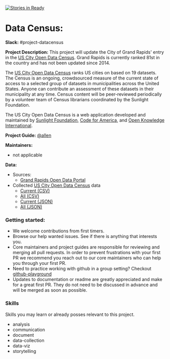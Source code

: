 [![Stories in Ready](https://badge.waffle.io/citizenlabsgr/data-census.png?label=ready&title=Ready)](https://waffle.io/citizenlabsgr/data-census?utm_source=badge)
# Data Census:


**Slack:** #project-datacensus

**Project Description:**
This project will update the City of Grand Rapids' entry in the [US City Open Data Census](http://us-city.census.okfn.org). Grand Rapids is currently ranked 81st in the country and has not been updated since 2014.

The [US City Open Data Census](http://us-city.census.okfn.org) ranks US cities on based on 19 datasets. The Census is an ongoing, crowdsourced measure of the current state of access to a selected group of datasets in municipalities across the United States. Anyone can contribute an assessment of these datasets in their municipality at any time. Census content will be peer-reviewed periodically by a volunteer team of Census librarians coordinated by the Sunlight Foundation.

The US City Open Data Census is a web application developed and maintained by [Sunlight Foundation](http://sunlightfoundation.com/), [Code for America](http://www.codeforamerica.org/), and [Open Knowledge International](http://okfn.org/).

**Project Guide:**  [@allen](https://citizenlabs.slack.com/messages/@allen/)

**Maintainers:**
- not applicable

**Data:**
- Sources:
  - [Grand Rapids Open Data Portal](http://data.grcity.us/)   
- Collected [US City Open Data Census](http://us-city.census.okfn.org) data
  - [Current (CSV)](http://us-city.census.okfn.org/api/entries.cascade.csv)
  - [All (CSV)](http://us-city.census.okfn.org/api/entries.csv)
  - [Current (JSON)](http://us-city.census.okfn.org/api/entries.cascade.json)
  - [All (JSON)](http://us-city.census.okfn.org/api/entries.json)

### Getting started:
* We welcome contributions from first timers.
* Browse our help wanted issues. See if there is anything that interests you.
* Core maintainers and project guides are responsible for reviewing and merging all pull requests. In order to prevent frustrations with your first PR we recommend you reach out to our core maintainers who can help you through your first PR.
* Need to practice working with github in a group setting? Checkout [github-playground](https://github.com/citizenlabsgr/open-lab)
* Updates to documentation or readme are greatly appreciated and make for a great first PR. They do not need to be discussed in advance and will be merged as soon as possible.


### Skills
Skills you may learn or already posses relevant to this project.
* analysis
* communication
* document
* data-collection
* data-viz
* storytelling
